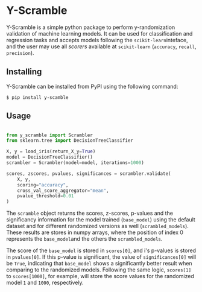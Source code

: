 # Y-Scramble

Y-Scramble is a simple python package to perform y-randomization validation
of machine learning models. It can be used for classification and regression tasks
and accepts models following the `scikit-learn`inteface, and the user may use all *scorers* available at `scikit-learn` (`accuracy`, `recall`, `precision`).

## Installing

Y-Scramble can be installed from PyPI using the following command:

```
$ pip install y-scamble
```

## Usage

```python

from y_scramble import Scrambler
from sklearn.tree import DecisionTreeClassifier

X, y = load_iris(return_X_y=True)
model = DecisionTreeClassifier()
scrambler = Scrambler(model=model, iterations=1000)

scores, zscores, pvalues, significances = scrambler.validate(
    X, y, 
    scoring="accuracy", 
    cross_val_score_aggregator="mean", 
    pvalue_threshold=0.01
)
```

The `scramble` object returns the scores, z-scores, p-values and the significancy
information for the model trained (`base_model`) using the default dataset and for different randomized versions as well (`scrambled_models`). These results are stores in numpy arrays, where the position of index 0 represents the `base_model`and the others the `scrambled_models`.

The score of the `base_model` is stored in `scores[0]`, and i's p-values is stored in
`pvalues[0]`. If this p-value is significant, the value of `significances[0]` will be
`True`, indicating that `base_model` shows a significantly better result when comparing to the randomized models. Following the same logic, `scores[1]` to `scores[1000]`, for example, will store the score values for the randomized model `1` and `1000`, respectively.



